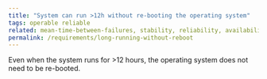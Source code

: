 ```yaml
---
title: "System can run >12h without re-booting the operating system"
tags: operable reliable
related: mean-time-between-failures, stability, reliability, availability
permalink: /requirements/long-running-without-reboot
---
```


<div class="quality-requirement" markdown="1">

Even when the system runs for >12 hours, the operating system does not need to be re-booted.


</div><br>




